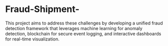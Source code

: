 # Fraud-Shipment-
This project aims to address these challenges by developing a unified fraud detection framework that leverages machine learning for anomaly detection, blockchain for secure event logging, and interactive dashboards for real-time visualization. 

